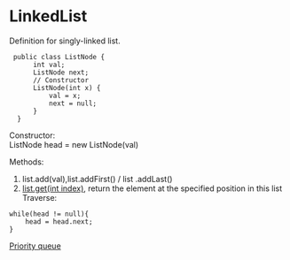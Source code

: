 # LinkedList

Definition for singly-linked list.

```text
 public class ListNode {
      int val;
      ListNode next;
      // Constructor
      ListNode(int x) {
          val = x;
          next = null;      
      }
  }
```

Constructor:  
ListNode head = new ListNode\(val\)

Methods:  
1. list.add\(val\),list.addFirst\(\) / list .addLast\(\)  
2. [list.get\(int index\)](https://www.geeksforgeeks.org/java-util-linkedlist-get-getfirst-getlast-java/), return the element at the specified position in this list  
Traverse:

```text
while(head != null){
    head = head.next;
}
```

[Priority queue](https://my.oschina.net/leejun2005/blog/135085)

